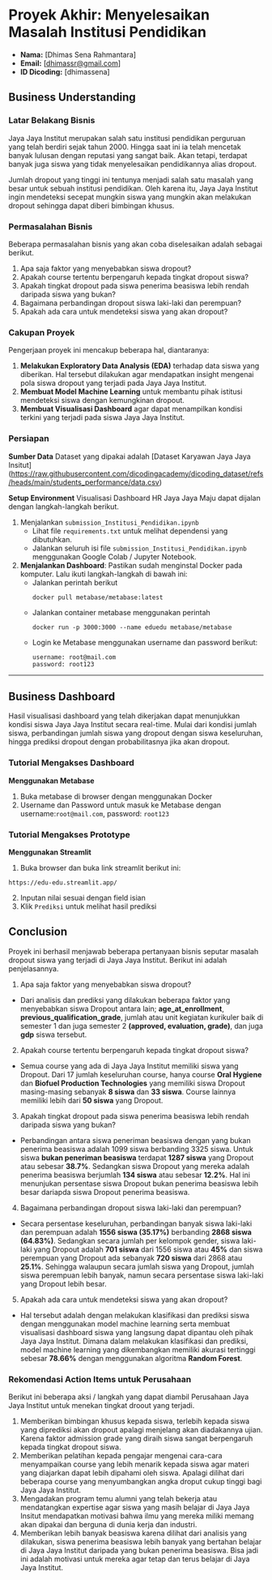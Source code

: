 # Proyek Akhir: Menyelesaikan Masalah Institusi Pendidikan
- **Nama:** [Dhimas Sena Rahmantara]
- **Email:** [dhimassr@gmail.com]
- **ID Dicoding:** [dhimassena]

## Business Understanding

### Latar Belakang Bisnis
Jaya Jaya Institut merupakan salah satu institusi pendidikan perguruan yang telah berdiri sejak tahun 2000. Hingga saat ini ia telah mencetak banyak lulusan dengan reputasi yang sangat baik. Akan tetapi, terdapat banyak juga siswa yang tidak menyelesaikan pendidikannya alias dropout.

Jumlah dropout yang tinggi ini tentunya menjadi salah satu masalah yang besar untuk sebuah institusi pendidikan. Oleh karena itu, Jaya Jaya Institut ingin mendeteksi secepat mungkin siswa yang mungkin akan melakukan dropout sehingga dapat diberi bimbingan khusus.

### Permasalahan Bisnis
Beberapa permasalahan bisnis yang akan coba diselesaikan adalah sebagai berikut.
1. Apa saja faktor yang menyebabkan siswa dropout?
2. Apakah course tertentu berpengaruh kepada tingkat dropout siswa?
3. Apakah tingkat dropout pada siswa penerima beasiswa lebih rendah daripada siswa yang bukan?
4. Bagaimana perbandingan dropout siswa laki-laki dan perempuan?
5. Apakah ada cara untuk mendeteksi siswa yang akan dropout?

### Cakupan Proyek
Pengerjaan proyek ini mencakup beberapa hal, diantaranya:
1. **Melakukan Exploratory Data Analysis (EDA)** terhadap data siswa yang diberikan. Hal tersebut dilakukan agar mendapatkan insight mengenai pola siswa dropout yang terjadi pada Jaya Jaya Institut.
2. **Membuat Model Machine Learning** untuk membantu pihak istitusi mendeteksi siswa dengan kemungkinan dropout.
3. **Membuat Visualisasi Dashboard** agar dapat menampilkan kondisi terkini yang terjadi pada siswa Jaya Jaya Institut.

### Persiapan
**Sumber Data**
Dataset yang dipakai adalah [Dataset Karyawan Jaya Jaya Insitut] (https://raw.githubusercontent.com/dicodingacademy/dicoding_dataset/refs/heads/main/students_performance/data.csv)

**Setup Environment**
Visualisasi Dashboard HR Jaya Jaya Maju dapat dijalan dengan langkah-langkah berikut.
1. Menjalankan `submission_Institusi_Pendidikan.ipynb`
   - Lihat file `requirements.txt` untuk melihat dependensi yang dibutuhkan.
   - Jalankan seluruh isi file `submission_Institusi_Pendidikan.ipynb` menggunakan Google Colab / Jupyter Notebook.
2. **Menjalankan Dashboard**:
   Pastikan sudah menginstal Docker pada komputer. Lalu ikuti langkah-langkah di bawah ini:
   - Jalankan perintah berikut
      ```
      docker pull metabase/metabase:latest
      ```
   - Jalankan container metabase menggunakan perintah
      ```
      docker run -p 3000:3000 --name eduedu metabase/metabase
      ```
   - Login ke Metabase menggunakan username dan password berikut:
      ```
      username: root@mail.com
      password: root123
      ```
---

## Business Dashboard
Hasil visualisasi dashboard yang telah dikerjakan dapat menunjukkan kondisi siswa Jaya Jaya Institut secara real-time. Mulai dari kondisi jumlah siswa, perbandingan jumlah siswa yang dropout dengan siswa keseluruhan, hingga prediksi dropout dengan probabilitasnya jika akan dropout.

### Tutorial Mengakses Dashboard
**Menggunakan Metabase**
1. Buka metabase di browser dengan menggunakan Docker
2. Username dan Password untuk masuk ke Metabase dengan username:`root@mail.com`, password: `root123`

### Tutorial Mengakses Prototype
**Menggunakan Streamlit**
1. Buka browser dan buka link streamlit berikut ini:
```
https://edu-edu.streamlit.app/
```
2. Inputan nilai sesuai dengan field isian
3. Klik `Prediksi` untuk melihat hasil prediksi

## Conclusion
Proyek ini berhasil menjawab beberapa pertanyaan bisnis seputar masalah dropout siswa yang terjadi di Jaya Jaya Institut. Berikut ini adalah penjelasannya.
1. Apa saja faktor yang menyebabkan siswa dropout?
* Dari analisis dan prediksi yang dilakukan beberapa faktor yang menyebabkan siswa Dropout antara lain; **age_at_enrollment**, **previous_qualification_grade**, jumlah atau unit kegiatan kurikuler baik di semester 1 dan juga semester 2 **(approved, evaluation, grade)**, dan juga **gdp** siswa tersebut.

2. Apakah course tertentu berpengaruh kepada tingkat dropout siswa?
* Semua course yang ada di Jaya Jaya Institut memiliki siswa yang Dropout. Dari 17 jumlah keseluruhan course, hanya course **Oral Hygiene** dan **Biofuel Production Technologies** yang memiliki siswa Dropout masing-masing sebanyak **8 siswa** dan **33 siswa**. Course lainnya memiliki lebih dari **50 siswa** yang Dropout.

3. Apakah tingkat dropout pada siswa penerima beasiswa lebih rendah daripada siswa yang bukan?
* Perbandingan antara siswa peneriman beasiswa dengan yang bukan penerima beasiswa adalah 1099 siswa berbanding 3325 siswa. Untuk siswa **bukan peneriman beasiswa** terdapat **1287 siswa** yang Dropout atau sebesar **38.7%**. Sedangkan siswa Dropout yang mereka adalah penerima beasiswa berjumlah **134 siswa** atau sebesar **12.2%**. Hal ini menunjukan persentase siswa Dropout bukan penerima beasiswa lebih besar dariapda siswa Dropout penerima beasiswa.

4. Bagaimana perbandingan dropout siswa laki-laki dan perempuan?
* Secara persentase keseluruhan, perbandingan banyak siswa laki-laki dan perempuan adalah **1556 siswa (35.17%)** berbanding **2868 siswa (64.83%)**. Sedangkan secara jumlah per kelompok gender, siswa laki-laki yang Dropout adalah **701 siswa** dari 1556 siswa atau **45%** dan siswa perempuan yang Dropout ada sebanyak **720 siswa** dari 2868 atau **25.1%**. Sehingga walaupun secara jumlah siswa yang Dropout, jumlah siswa perempuan lebih banyak, namun secara persentase siswa laki-laki yang Dropout lebih besar.

5. Apakah ada cara untuk mendeteksi siswa yang akan dropout?
* Hal tersebut adalah dengan melakukan klasifikasi dan prediksi siswa dengan menggunakan model machine learning serta membuat visualisasi dashboard siswa yang langsung dapat dipantau oleh pihak Jaya Jaya Institut. Dimana dalam melakukan klasifikasi dan prediksi, model machine learning yang dikembangkan memiliki akurasi tertinggi sebesar **78.66%** dengan menggunakan algoritma **Random Forest**.

### Rekomendasi Action Items untuk Perusahaan
Berikut ini beberapa aksi / langkah yang dapat diambil Perusahaan Jaya Jaya Institut untuk menekan tingkat droout yang terjadi.
1. Memberikan bimbingan khusus kepada siswa, terlebih kepada siswa yang diprediksi akan dropout apalagi menjelang akan diadakannya ujian. Karena faktor admission grade yang diraih siswa sangat berpengaruh kepada tingkat dropout siswa.
2. Memberikan pelatihan kepada pengajar mengenai cara-cara menyampaikan course yang lebih menarik kepada siswa agar materi yang diajarkan dapat lebih dipahami oleh siswa. Apalagi dilihat dari beberapa course yang menyumbangkan angka droput cukup tinggi bagi Jaya Jaya Institut.
3. Mengadakan program temu alumni yang telah bekerja atau mendatangkan expertise agar siswa yang masih belajar di Jaya Jaya Insitut mendapatkan motivasi bahwa ilmu yang mereka miliki memang akan dipakai dan berguna di dunia kerja dan industri.
4. Memberikan lebih banyak beasiswa karena dilihat dari analisis yang dilakukan, siswa penerima beasiswa lebih banyak yang bertahan belajar di Jaya Jaya Institut daripada yang bukan penerima beasiswa. Bisa jadi ini adalah motivasi untuk mereka agar tetap dan terus belajar di Jaya Jaya Institut.
